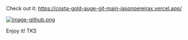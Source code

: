 Check out it:
https://costa-gold-auge-git-main-jasonpereirax.vercel.app/

[![image-github.png](https://i.postimg.cc/1XM3wBnV/image-github.png)](https://postimg.cc/304hHgZ3)

Enjoy it!
TKS
